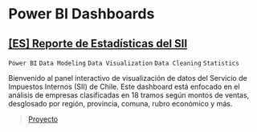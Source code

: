 # Power BI Dashboards

## [[ES] Reporte de Estadísticas del SII]([https://nbviewer.org/github/Vpy7/Jupyter-Analysis-Collection/blob/main/Clustering/Teen%20Psychology/Teen_Psychology_Clustering.ipynb](https://app.powerbi.com/view?r=eyJrIjoiNGZiMmQ0NzMtZjdkNC00M2Y2LTliNzEtYzEyZmI0NWRmNjljIiwidCI6IjU2NTgyYjllLTg4MjQtNDlkMC1hNjY1LWNkMzI4YzBlMDA0YSIsImMiOjR9&pageName=74a5460320c56e063792))  

`Power BI` `Data Modeling` `Data Visualization` `Data Cleaning` `Statistics`

Bienvenido al panel interactivo de visualización de datos del Servicio de Impuestos Internos (SII) de Chile.
Este dashboard está enfocado en el análisis de empresas clasificadas en 18 tramos según montos de ventas, desglosado por región, provincia, comuna, rubro económico y más.

> [Proyecto](https://github.com/Vpy7/PowerBI/tree/main/%5BES%5D%20Reporte%20Estad%C3%ADsticas%20SII)
